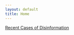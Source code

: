 ```yaml
---
layout: default
title: Home
---
```


[Recent Cases of Disinformation](cases/recent_disinfo/recent_disinfo.md)

